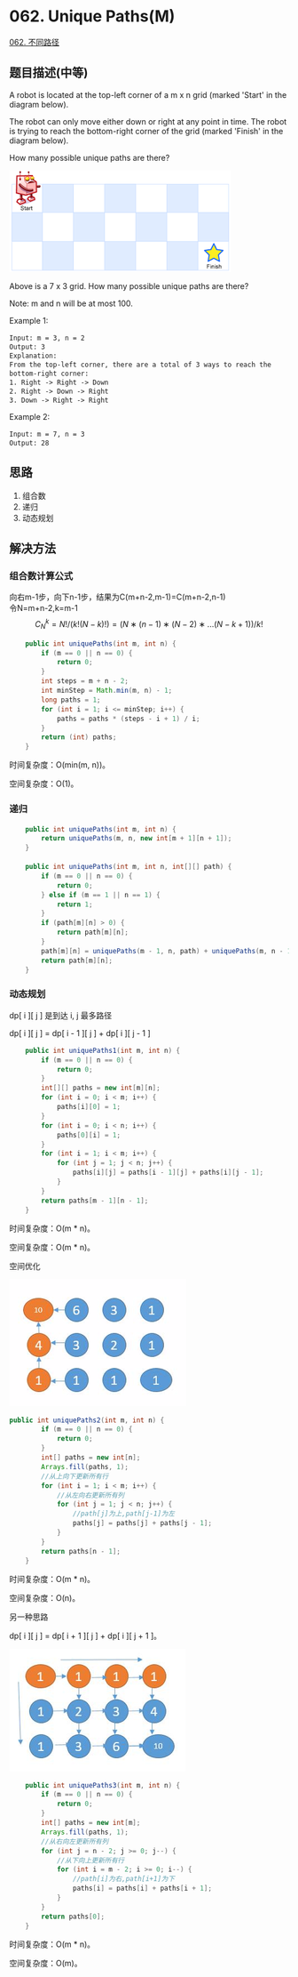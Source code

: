 # 062. Unique Paths\(M\)

[062. 不同路径](https://leetcode-cn.com/problems/unique-paths/)

## 题目描述\(中等\)

A robot is located at the top-left corner of a m x n grid \(marked 'Start' in the diagram below\).

The robot can only move either down or right at any point in time. The robot is trying to reach the bottom-right corner of the grid \(marked 'Finish' in the diagram below\).

How many possible unique paths are there?

![](/assets/001-100/061-p-1.png)

Above is a 7 x 3 grid. How many possible unique paths are there?

Note: m and n will be at most 100.

Example 1:

```
Input: m = 3, n = 2
Output: 3
Explanation:
From the top-left corner, there are a total of 3 ways to reach the bottom-right corner:
1. Right -> Right -> Down
2. Right -> Down -> Right
3. Down -> Right -> Right
```

Example 2:

```
Input: m = 7, n = 3
Output: 28
```

## 思路

1. 组合数
2. 递归
3. 动态规划

## 解决方法

### 组合数计算公式

向右m-1步，向下n-1步，结果为C\(m+n-2,m-1\)=C\(m+n-2,n-1\)  
令N=m+n-2,k=m-1  
$$C_N^k = N!/(k!(N−k)!)=(N∗(n−1)∗(N−2)∗...(N−k+1))/k! $$

```java
    public int uniquePaths(int m, int n) {
        if (m == 0 || n == 0) {
            return 0;
        }
        int steps = m + n - 2;
        int minStep = Math.min(m, n) - 1;
        long paths = 1;
        for (int i = 1; i <= minStep; i++) {
            paths = paths * (steps - i + 1) / i;
        }
        return (int) paths;
    }
```

时间复杂度：O\(min\(m, n\)\)。

空间复杂度：O\(1\)。

### 递归
```java
    public int uniquePaths(int m, int n) {
        return uniquePaths(m, n, new int[m + 1][n + 1]);
    }

    public int uniquePaths(int m, int n, int[][] path) {
        if (m == 0 || n == 0) {
            return 0;
        } else if (m == 1 || n == 1) {
            return 1;
        }
        if (path[m][n] > 0) {
            return path[m][n];
        }
        path[m][n] = uniquePaths(m - 1, n, path) + uniquePaths(m, n - 1, path);
        return path[m][n];
    }
```

### 动态规划

dp\[ i \]\[ j \] 是到达 i, j 最多路径

dp\[ i \]\[ j \] = dp\[ i - 1 \]\[ j \] + dp\[ i \]\[ j - 1 \]

```java
    public int uniquePaths1(int m, int n) {
        if (m == 0 || n == 0) {
            return 0;
        }
        int[][] paths = new int[m][n];
        for (int i = 0; i < m; i++) {
            paths[i][0] = 1;
        }
        for (int i = 0; i < n; i++) {
            paths[0][i] = 1;
        }
        for (int i = 1; i < m; i++) {
            for (int j = 1; j < n; j++) {
                paths[i][j] = paths[i - 1][j] + paths[i][j - 1];
            }
        }
        return paths[m - 1][n - 1];
    }
```

时间复杂度：O\(m \* n\)。

空间复杂度：O\(m \* n\)。

空间优化

![](/assets/001-100/062-s-3-2.png)

```java
public int uniquePaths2(int m, int n) {
        if (m == 0 || n == 0) {
            return 0;
        }
        int[] paths = new int[n];
        Arrays.fill(paths, 1);
        //从上向下更新所有行
        for (int i = 1; i < m; i++) {
            //从左向右更新所有列
            for (int j = 1; j < n; j++) {
                //path[j]为上,path[j-1]为左
                paths[j] = paths[j] + paths[j - 1];
            }
        }
        return paths[n - 1];
    }
```

时间复杂度：O\(m \* n\)。

空间复杂度：O\(n\)。

另一种思路

dp\[ i \]\[ j \] = dp\[ i + 1 \]\[ j \] + dp\[ i \]\[ j + 1 \]。

![](/assets/001-100/062-s-3-3.png)

```java
    public int uniquePaths3(int m, int n) {
        if (m == 0 || n == 0) {
            return 0;
        }
        int[] paths = new int[m];
        Arrays.fill(paths, 1);
        //从右向左更新所有列
        for (int j = n - 2; j >= 0; j--) {
            //从下向上更新所有行
            for (int i = m - 2; i >= 0; i--) {
                //path[i]为右,path[i+1]为下
                paths[i] = paths[i] + paths[i + 1];
            }
        }
        return paths[0];
    }
```

时间复杂度：O\(m \* n\)。

空间复杂度：O\(m\)。

